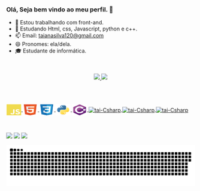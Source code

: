 ### Olá, Seja bem vindo ao meu perfil. 👋
- 🔭 Estou trabalhando com front-and.
- 🌱 Estudando Html, css, Javascript, python e c++.
- 📫 Email: taianasilva120@gmail.com
- 😄 Pronomes: ela/dela.
- 🎓 Estudante de informática. 


##

<br>
<div align="center">
  <a href="https://github.com/tai-004">
  <img height="190em" src="https://github-readme-stats.vercel.app/api?username=tai-004&show_icons=true&theme=dracula&include_all_commits=true&count_private=true"/>
  <img height="150em" src="https://github-readme-stats.vercel.app/api/top-langs/?username=tai-004&layout=compact&langs_count=7&theme=dracula"/>
</div>
  <br>
  
  ##
  
  <div style="display: inline_block"><br>
  <img align="center" alt="tai-Js" height="30" width="40" src="https://raw.githubusercontent.com/devicons/devicon/master/icons/javascript/javascript-plain.svg">
  <img align="center" alt="tai-HTML" height="30" width="40" src="https://raw.githubusercontent.com/devicons/devicon/master/icons/html5/html5-original.svg">
  <img align="center" alt="tai-CSS" height="30" width="40" src="https://raw.githubusercontent.com/devicons/devicon/master/icons/css3/css3-original.svg">
  <img align="center" alt="tai-Python" height="30" width="40" src="https://raw.githubusercontent.com/devicons/devicon/master/icons/python/python-original.svg">
  <img align="center" alt="tai-Csharp" height="30" width="40" src="https://raw.githubusercontent.com/devicons/devicon/master/icons/csharp/csharp-original.svg">
  <img align="center" alt="tai-Csharp" height="30" width="40" src="https://cdn.jsdelivr.net/gh/devicons/devicon/icons/bootstrap/bootstrap-original.svg" />
  <img align="center" alt="tai-Csharp" height="30" width="40" src="https://cdn.jsdelivr.net/gh/devicons/devicon/icons/jquery/jquery-original.svg" />
  <img align="center" alt="tai-Csharp" height="30" width="40" src="https://cdn.jsdelivr.net/gh/devicons/devicon/icons/canva/canva-original.svg" />
</div>
  
  ##
  
  <br>
  <div>
  <a href="https://instagram.com/taiana__oliveira" target="_blank"><img src="https://img.shields.io/badge/-Instagram-%23E4405F?style=for-the-badge&logo=instagram&logoColor=white" target="_blank"></a>
  <a href = "mailto:taianasilva120@gmail.com"><img src="https://img.shields.io/badge/Gmail-D14836?style=for-the-badge&logo=gmail&logoColor=white" target="_blank"></a>
  <a href="https://www.linkedin.com/in/taiana-oliveira-350943223" target="_blank"><img src="https://img.shields.io/badge/-LinkedIn-%230077B5?style=for-the-badge&logo=linkedin&logoColor=white" target="_blank"></a> 
  </div>
  
   ![Snake animation](https://github.com/tai-004/tai-004/blob/output/github-contribution-grid-snake.svg)
